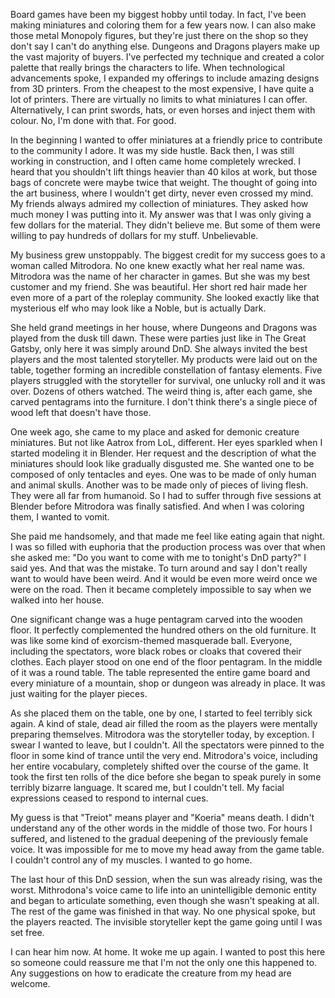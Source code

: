 Board games have been my biggest hobby until today. In fact, I've been making miniatures and coloring them for a few years now. I can also make those metal Monopoly figures, but they're just there on the shop so they don't say I can't do anything else. Dungeons and Dragons players make up the vast majority of buyers. I've perfected my technique and created a color palette that really brings the characters to life. When technological advancements spoke, I expanded my offerings to include amazing designs from 3D printers. From the cheapest to the most expensive, I have quite a lot of printers. There are virtually no limits to what miniatures I can offer. Alternatively, I can print swords, hats, or even horses and inject them with colour.  No, I'm done with that. For good.

In the beginning I wanted to offer miniatures at a friendly price to contribute to the community I adore. It was my side hustle. Back then, I was still working in construction, and I often came home completely wrecked. I heard that you shouldn't lift things heavier than 40 kilos at work, but those bags of concrete were maybe twice that weight. The thought of going into the art business, where I wouldn't get dirty, never even crossed my mind. My friends always admired my collection of miniatures. They asked how much money I was putting into it. My answer was that I was only giving a few dollars for the material. They didn't believe me.  But some of them were willing to pay hundreds of dollars for my stuff. Unbelievable.

My business grew unstoppably. The biggest credit for my success goes to a woman called Mitrodora. No one knew exactly what her real name was. Mitrodora was the name of her character in games. But she was my best customer and my friend. She was beautiful. Her short red hair made her even more of a part of the roleplay community. She looked exactly like that mysterious elf who may look like a Noble, but is actually Dark.

She held grand meetings in her house, where Dungeons and Dragons was played from the dusk till dawn. These were parties just like in The Great Gatsby, only here it was simply around DnD. She always invited the best players and the most talented storyteller. My products were laid out on the table, together forming an incredible constellation of fantasy elements. Five players struggled with the storyteller for survival, one unlucky roll and it was over. Dozens of others watched. The weird thing is, after each game, she carved pentagrams into the furniture. I don't think there's a single piece of wood left that doesn't have those.

One week ago, she came to my place and asked for demonic creature miniatures. But not like Aatrox from LoL, different. Her eyes sparkled when I started modeling it in Blender. Her request and the description of what the miniatures should look like gradually disgusted me. She wanted one to be composed of only tentacles and eyes. One was to be made of only human and animal skulls. Another was to be made only of pieces of living flesh. They were all far from humanoid. So I had to suffer through five sessions at Blender before Mitrodora was finally satisfied. And when I was coloring them, I wanted to vomit.

She paid me handsomely, and that made me feel like eating again that night. I was so filled with euphoria that the production process was over that when she asked me: "Do you want to come with me to tonight's DnD party?" I said yes. And that was the mistake. To turn around and say I don't really want to would have been weird. And it would be even more weird once we were on the road. Then it became completely impossible to say when we walked into her house.

One significant change was a huge pentagram carved into the wooden floor. It perfectly complemented the hundred others on the old furniture. It was like some kind of exorcism-themed masquerade ball. Everyone, including the spectators, wore black robes or cloaks that covered their clothes. Each player stood on one end of the floor pentagram. In the middle of it was a round table. The table represented the entire game board and every miniature of a mountain, shop or dungeon was already in place. It was just waiting for the player pieces.

As she placed them on the table, one by one, I started to feel terribly sick again. A kind of stale, dead air filled the room as the players were mentally preparing themselves. Mitrodora was the storyteller today, by exception. I swear I wanted to leave, but I couldn't. All the spectators were pinned to the floor in some kind of trance until the very end. Mitrodora's voice, including her entire vocabulary, completely shifted over the course of the game. It took the first ten rolls of the dice before she began to speak purely in some terribly bizarre language. It scared me, but I couldn't tell. My facial expressions ceased to respond to internal cues.

My guess is that "Treiot" means player and "Koeria" means death. I didn't understand any of the other words in the middle of those two. For hours I suffered, and listened to the gradual deepening of the previously female voice. It was impossible for me to move my head away from the game table. I couldn't control any of my muscles. I wanted to go home.

The last hour of this DnD session, when the sun was already rising, was the worst. Mithrodona's voice came to life into an unintelligible demonic entity and began to articulate something, even though she wasn't speaking at all. The rest of the game was finished in that way. No one physical spoke, but the players reacted. The invisible storyteller kept the game going until I was set free.

I can hear him now. At home. It woke me up again. I wanted to post this here so someone could reassure me that I'm not the only one this happened to. Any suggestions on how to eradicate the creature from my head are welcome.